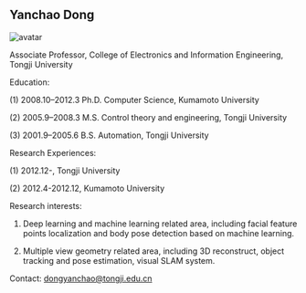 
## Yanchao Dong

![avatar](https://tongjiseemct.github.io/dyc.png)

Associate Professor, College of Electronics and Information Engineering, Tongji University

Education:

(1) 2008.10–2012.3 Ph.D. Computer Science, Kumamoto University

(2) 2005.9–2008.3 M.S. Control theory and engineering, Tongji University

(3) 2001.9–2005.6 B.S. Automation, Tongji University

Research Experiences:

(1) 2012.12-, Tongji University

(2) 2012.4-2012.12, Kumamoto University

Research interests:

1. Deep learning and machine learning related area, including facial feature points localization and body pose detection based on machine learning.

2. Multiple view geometry related area, including 3D reconstruct, object tracking and pose estimation, visual SLAM system.

Contact: dongyanchao@tongji.edu.cn